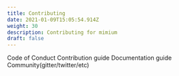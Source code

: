 ```yaml
---
title: Contributing
date: 2021-01-09T15:05:54.914Z
weight: 30
description: Contributing for mimium
draft: false
---
```

Code of Conduct
Contribution guide
Documentation guide
Community(gitter/twitter/etc)